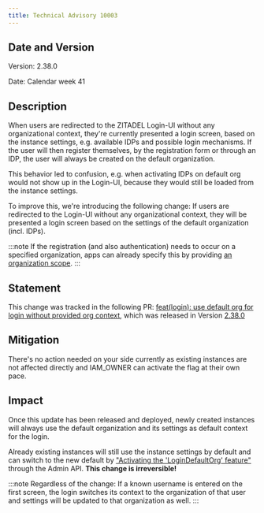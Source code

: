 ```yaml
---
title: Technical Advisory 10003
---
```


## Date and Version

Version: 2.38.0

Date: Calendar week 41

## Description

When users are redirected to the ZITADEL Login-UI without any organizational context, they're currently presented a login screen,
based on the instance settings, e.g. available IDPs and possible login mechanisms. If the user will then register themselves,
by the registration form or through an IDP, the user will always be created on the default organization.

This behavior led to confusion, e.g. when activating IDPs on default org would not show up in the Login-UI, because they would still be loaded from the instance settings.

To improve this, we're introducing the following change:
If users are redirected to the Login-UI without any organizational context, they will be presented a login screen based on the settings of the default organization (incl. IDPs).

:::note
If the registration (and also authentication) needs to occur on a specified organization, apps can already
specify this by providing [an organization scope](https://zitadel.com/docs/apis/openidoauth/scopes#reserved-scopes).
:::

## Statement

This change was tracked in the following PR:
[feat(login): use default org for login without provided org context](https://github.com/zitadel/zitadel/pull/6625), which was released in Version [2.38.0](https://github.com/zitadel/zitadel/releases/tag/v2.38.0)

## Mitigation

There's no action needed on your side currently as existing instances are not affected directly and IAM_OWNER can activate the flag at their own pace.

## Impact

Once this update has been released and deployed, newly created instances will always use the default organization and its settings as default context for the login.

Already existing instances will still use the instance settings by default and can switch to the new default by ["Activating the 'LoginDefaultOrg' feature"](https://zitadel.com/docs/apis/resources/admin/admin-service-activate-feature-login-default-org) through the Admin API.
**This change is irreversible!**

:::note
Regardless of the change:
If a known username is entered on the first screen, the login switches its context to the organization of that user and settings will be updated to that organization as well.
:::